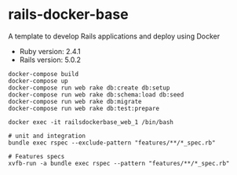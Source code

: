 # rails-docker-base
A template to develop Rails applications and deploy using Docker

* Ruby version: 2.4.1
* Rails version: 5.0.2

```
docker-compose build
docker-compose up
docker-compose run web rake db:create db:setup
docker-compose run web rake db:schema:load db:seed
docker-compose run web rake db:migrate
docker-compose run web rake db:test:prepare

docker exec -it railsdockerbase_web_1 /bin/bash

# unit and integration
bundle exec rspec --exclude-pattern "features/**/*_spec.rb"

# Features specs
xvfb-run -a bundle exec rspec --pattern "features/**/*_spec.rb"
```
